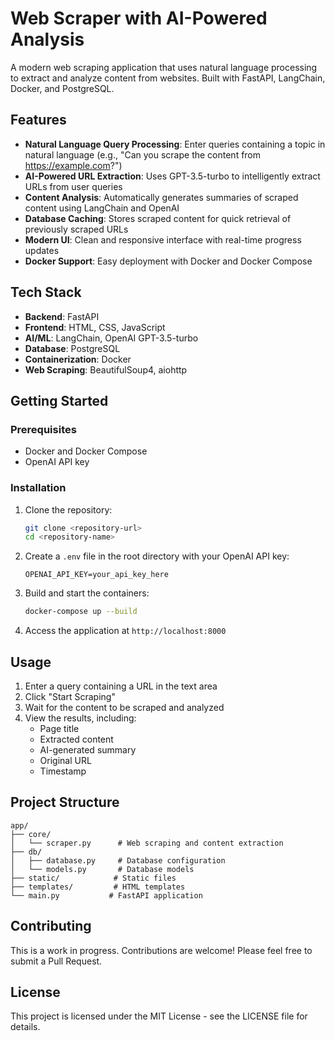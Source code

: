 # Web Scraper with AI-Powered Analysis

A modern web scraping application that uses natural language processing to extract and analyze content from websites. Built with FastAPI, LangChain, Docker, and PostgreSQL.

## Features

- **Natural Language Query Processing**: Enter queries containing a topic in natural language (e.g., "Can you scrape the content from https://example.com?")
- **AI-Powered URL Extraction**: Uses GPT-3.5-turbo to intelligently extract URLs from user queries
- **Content Analysis**: Automatically generates summaries of scraped content using LangChain and OpenAI
- **Database Caching**: Stores scraped content for quick retrieval of previously scraped URLs
- **Modern UI**: Clean and responsive interface with real-time progress updates
- **Docker Support**: Easy deployment with Docker and Docker Compose

## Tech Stack

- **Backend**: FastAPI
- **Frontend**: HTML, CSS, JavaScript
- **AI/ML**: LangChain, OpenAI GPT-3.5-turbo
- **Database**: PostgreSQL
- **Containerization**: Docker
- **Web Scraping**: BeautifulSoup4, aiohttp

## Getting Started

### Prerequisites

- Docker and Docker Compose
- OpenAI API key

### Installation

1. Clone the repository:
   ```bash
   git clone <repository-url>
   cd <repository-name>
   ```

2. Create a `.env` file in the root directory with your OpenAI API key:
   ```
   OPENAI_API_KEY=your_api_key_here
   ```

3. Build and start the containers:
   ```bash
   docker-compose up --build
   ```

4. Access the application at `http://localhost:8000`

## Usage

1. Enter a query containing a URL in the text area
2. Click "Start Scraping"
3. Wait for the content to be scraped and analyzed
4. View the results, including:
   - Page title
   - Extracted content
   - AI-generated summary
   - Original URL
   - Timestamp

## Project Structure

```
app/
├── core/
│   └── scraper.py      # Web scraping and content extraction
├── db/
│   ├── database.py     # Database configuration
│   └── models.py       # Database models
├── static/            # Static files
├── templates/         # HTML templates
└── main.py           # FastAPI application
```

## Contributing

This is a work in progress. Contributions are welcome! Please feel free to submit a Pull Request.

## License

This project is licensed under the MIT License - see the LICENSE file for details. 